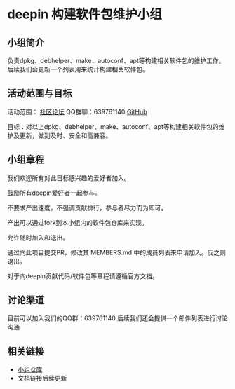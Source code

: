 <!--

请按照实际情况编辑此文件，以使内容适应您所要创建的 SIG 的实际情况，并在发起申请时删除此段注释。

请注意：

以下五段二级标题均为必须存在的段落。小组也可根据自身需求增加其它的段落和详细的描述，但不应删除此处的四个段落。

-->
# deepin 构建软件包维护小组

## 小组简介

负责dpkg、debhelper、make、autoconf、apt等构建相关软件包的维护工作。
后续我们会更新一个列表用来统计构建相关软件包。

## 活动范围与目标

活动范围：
[社区论坛](https://bbs.deepin.org/)
QQ群聊：639761140
[GitHub](https://github.com/deepin-community)

目标：对以上dpkg、debhelper、make、autoconf、apt等构建相关软件包的维护及更新，做到及时、安全和高兼容。

## 小组章程

我们欢迎所有对此目标感兴趣的爱好者加入。 

鼓励所有deepin爱好者一起参与。 

不要求产出速度，不强调贡献排行，参与者尽力而为即可。 

产出可以通过fork到本小组内的软件包仓库来实现。

允许随时加入和退出。 

通过向此项目提交PR，修改其 MEMBERS.md 中的成员列表来申请加入。反之则退出。 

对于向deepin贡献代码/软件包等章程请遵循官方文档。

## 讨论渠道

目前可以加入我们的QQ群：639761140
后续我们还会提供一个邮件列表进行讨论沟通

## 相关链接

- [小组仓库](https://github.com/deepin-community/sig-deepin-pkg)
- 文档链接后续更新
